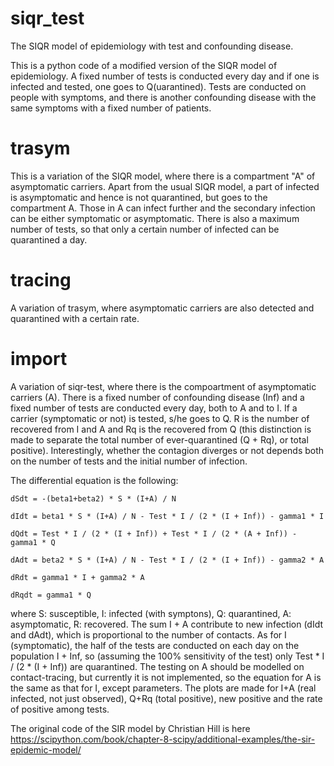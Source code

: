 # siqr_test
The SIQR model of epidemiology with test and confounding disease.

This is a python code of a modified version of the SIQR model of epidemiology. A fixed number of tests is conducted every day and if one is infected and tested, one goes to Q(uarantined). Tests are conducted on people with symptoms, and there is another confounding disease with the same symptoms with a fixed number of patients.

# trasym
This is a variation of the SIQR model, where there is a compartment "A" of asymptomatic carriers. Apart from the usual SIQR model, a part of infected is asymptomatic and hence is not quarantined, but goes to the compartment A. Those in A can infect further and the secondary infection can be either symptomatic or asymptomatic. There is also a maximum number of tests, so that only a certain number of infected can be quarantined a day.

# tracing
A variation of trasym, where asymptomatic carriers are also detected and quarantined with a certain rate.

# import
A variation of siqr-test, where there is the compoartment of asymptomatic carriers (A). There is a fixed number of confounding disease (Inf) and a fixed number of tests are conducted every day, both to A and to I. If a carrier (symptomatic or not) is tested, s/he goes to Q. R is the number of recovered from I and A and Rq is the recovered from Q (this distinction is made to separate the total number of ever-quarantined (Q + Rq), or total positive).
Interestingly, whether the contagion diverges or not depends both on the number of tests and the initial number of infection.

The differential equation is the following:

    dSdt = -(beta1+beta2) * S * (I+A) / N
    
    dIdt = beta1 * S * (I+A) / N - Test * I / (2 * (I + Inf)) - gamma1 * I
    
    dQdt = Test * I / (2 * (I + Inf)) + Test * I / (2 * (A + Inf)) - gamma1 * Q
    
    dAdt = beta2 * S * (I+A) / N - Test * I / (2 * (I + Inf)) - gamma2 * A
    
    dRdt = gamma1 * I + gamma2 * A
    
    dRqdt = gamma1 * Q
    
where S: susceptible, I: infected (with symptons), Q: quarantined, A: asymptomatic, R: recovered.
The sum I + A contribute to new infection (dIdt and dAdt), which is proportional to the number of contacts. As for I (symptomatic), the half of the tests are conducted on each day on the population I + Inf, so (assuming the 100% sensitivity of the test) only Test * I / (2 * (I + Inf)) are quarantined. The testing on A should be modelled on contact-tracing, but currently it is not implemented, so the equation for A is the same as that for I, except parameters.
The plots are made for I+A (real infected, not just observed), Q+Rq (total positive), new positive and the rate of positive among tests.


The original code of the SIR model by Christian Hill is here
https://scipython.com/book/chapter-8-scipy/additional-examples/the-sir-epidemic-model/
